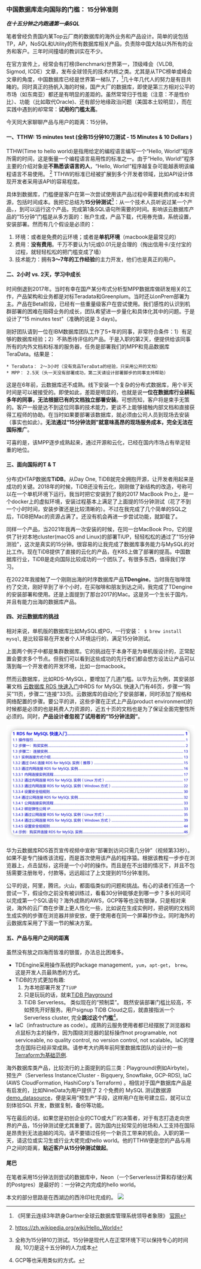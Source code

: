 ### 中国数据库走向国际的门槛： 15分钟准则 

***在十五分钟之内跑通第一条SQL***

笔者曾经负责国内某Top云厂商的数据库的海外业务和产品设计。简单的说包括TP，AP，NoSQL和Utility的所有数据库相关产品，负责除中国大陆以外所有的业务和客户。三年时间撞墙的教训实在不少。

在官方宣传上，经常会有打榜(Benchmark)世界第一，顶级峰会（VLDB, Sigmod, ICDE）文章，发布全球领先的技术内核之类。尤其是从TPC榜单或峰会文章的角度，中国数据库已经是世界第一梯队了，[^A1]几十年几代人的努力是有目共睹的。同时真正的扬帆入海的时候，国产大厂的数据库，即使是第三方相对公平的市场（如东南亚）都还是有明显的差距的。虽然常常归于性能（注意：不是性价比）、功能（比如取代Oracle)、还有部分地缘政治问题（美国本土较明显），而在实践中遇到的却常常：**试用的门槛太高**。

今天同大家聊聊产品与用户的距离：15分钟。

[^A1]: 《阿里云连续3年跻身Gartner全球云数据库管理系统领导者象限》 [官网](https://developer.aliyun.com/article/1127614)




#### 一、TTHW: 15 minutes test (全称15分钟10刀测试 - 15 Minutes & 10 Dollars )

TTHW(Time to hello world)是指用给定的编程语言编写一个“Hello, World!”程序所需的时间，这是衡量一个编程语言易用性的标准之一。由于“Hello, World!”程序主要的介绍对象是**不熟悉该语言的人**，“Hello, World!”程序越复杂可能越表明该编程语言不易使用。 [^B1] TTHW的标准已经被扩展到多个开发者领域，比如API设计体现开发者采用该API的容易程度。

具体到数据库，门槛便是客户在第一次尝试使用该产品过程中需要耗费的成本和资源，包括时间成本。我把它总结为**15分钟测试**[^B4]：从一个技术人员听说过某一个产品，，到可以运行这个产品，完成第1条SQL语句所需要的时间。影响该云数据库产品的“15分钟”门槛是从多方面的：账户生成，产品下载，代用券充值，系统设置，安装部署。然而有几个假设是必须的：
	
1. 环境：或者是免费的云环境；或者是**单机环境**（macbook是最常见的）
2. 费用：**没有费用**。千万不要认为1元或0.01元是合理的（掏出信用卡/支付宝的过程，就轻轻松松的把门槛变成了墙）
3. 技术能力：拥有**3～7年的工作经验**的主力开发，他们也是真正的用户。
 
 
[^B1]: https://zh.wikipedia.org/wiki/Hello_World
[^B4]: 全称为15分钟10刀测试。15分钟是现代人在正常环境下可以保持专心的时间段, 10刀是这十五分钟的人力成本

#### 二、2小时 vs. 2天，学习中成长
时间倒退到2017年。当时有幸在国产某分布式分析型MPP数据库做研发相关的工作，产品架构和业务都是对标Teradata和Greenplum。当时还以onPrem部署为主。产品在Beta阶段，已经有一些重量级客户在尝试使用。我们感性的认识到机群部署的困难在阻碍业务的成长，团队希望进一步量化和具体化其中的问题。于是设计了“15 minutes test"（准确的说是 3 days)。

刚好团队请到一位在IBM数据库团队工作了5+年的同事，非常符合条件：1）有足够的数据库经验；2）不熟悉待评估的产品。于是入职的第2天，便提供给该同事所有的内外文档和标准的服务器，任务是部署我们的MPP和竞品数据库TeraData。结果是：

	* TeraData： 2～3小时（没有竞品TeraData的经验，只采用公开的文档）
	* MPP： 2.5天（头一天没有部署成功，第二天请设计部署脚步的同事支持帮助）

这是在6年前，云数据库还不成熟。线下安装一个复杂的分布式数据库，用个半天时间是可以被接受的。即使如此，差距是明显的，也就是说**一位在数据库行业耕耘多年的同事，无法根据已有的文档独立部署安装**。可想而知，客户将是束手无策的。客户一般是达不到这位同事的技术能力，更谈不上能够接触内部文档和直接获得工程师的协助。在当时如果要部署该数据库，就必须由公司人员到现场去安装（事实也如此）。**无法通过“15分钟法则”就意味高昂的现场服务成本，完全无法在国际推广**。

可喜的是，该MPP逐步成熟起来，通过开源和云化，已经在国内市场占有举足轻重的地位。

#### 三、面向国际的T & T

分布式HTAP数据库**TiDB**。从Day One, TiDB就完全拥抱开源，让开发者用起来是成功的关键。2018年的时候，TiDB还没有云化，刚刚做了新结构的改造，号称可以在一个单机环境下运行。我当时把它安装到了我的2017 MacBook Pro上，是一个docker上的虚拟环境，安装过程基本上满足了上面提的15分钟测试（花了不到一个小时时间，安装步骤还是比较清晰的）。不过在我完成了几个简单的SQL之后，TiDB把Mac的资源占满了。还没有机会再进一步尝试功能，就卸载了。

同样一个产品，当2021年我再一次安装的时候，在同一台MacBook Pro，它的提供了针对本地cluster(macOS and Linux)的部署TiUP，轻轻松松的通过了"15分钟测验"，这次是真实的15分钟。很容易的让我完成了数据库事务能力与MySQL的对比工作。现在TiDB提供了直接的云化的产品，在K8S上做了部署的提高。中国数据库行业，TiDB是走向国际比较成功的一个团队了。有很多东西，值得我们学习。

在2022年我接触了一个刚刚出海的时序数据库产品**TDengine**。当时我在咖啡馆约了交流，刚好早到了半个小时，在买咖啡和朋友到达之间，我完成了TDengine的安装部署和使用。还是上面提到了那台2017的Mac。这是另一个生长于国内，并且有能力出海的数据库产品。

#### 四、对云数据库的挑战

相对来说，单机版的数据库比如MySQL或PG，一行安装：` $ brew install mysql`, 是比较容易在开发者个人环境运行的，满足15分钟测试。

上面两个例子中都是集群数据库。它的挑战在于本身不是为单机版设计的，正常配置会要求多个节点。但我们可以看到这些成功的先行者们都会想方设法让产品可以落到每一个开发者的开发环境，比如一台macbook。 

然而云数据库，比如RDS-MySQL，要增加了几道门槛。以华为云为例，其安装部署文档
[云数据库 RDS 快速入门](https://support.huaweicloud.com/qs-rds/rds-qs.pdf)中RDS for MySQL 快速入门有46页，步骤一“购买”11页，步骤二“连接”33页。云数据库的自动化了安装部署，同时添加了规格和网络配置的步骤。要公平的讲，这些步骤在正式上产品(product environment)的时候都是必须的也是耗费人力资源的，近五十页的文档也是为了保证全面完整性所必须的。同时，**产品设计者忽视了试用者的“15分钟法则”**。

![](./images/HW-MySQLQS.jpg)

华为云数据库RDS首页宣传视频中宣称“部署到访问只需几分钟”（视频第33秒）。如果不是专门操练该流程，而是首次使用该产品的程序猿。根据该教程一步步在浏览器上，点击鼠标，这将是一个小时的操作。而且是在不出错的情况下，并且不包括需要注册账号，付款等。远远超过了上文提到的15分钟准则。

公平的说，阿里，腾讯，火山，都面临类似的问题和挑战。有心的读者们任选一个尝试一下，假设你之前没有被训练过，看看30分钟能够走到哪一步？多长时间可以完成第一个SQL语句？海外成熟的AWS，GCP等等也没有银弹，只是相对来说，海外的云厂商在步骤上更人性化一些，比如说在生成实例时，把说明的文档同生成实例的步骤在浏览器并排安放，便于使用者在同一个屏幕抄作业。同时海外的云数据库采用了下面一节的解决方案。

#### 五、产品与用户之间的距离

虽然没有放之四海而皆准的银蛋，办法总比困难多。

* TDEngine采用操作系统的Package management，`yum`，`apt-get`，  `brew`。这是开发人员最熟悉的方式。
* TiDB的方式更加有趣:
	1. 为本地部署开发了`TiUP`
	2. 只是玩玩的话，就来[TiDB Playground](https://play.tidbcloud.com/)
	3. TiDB Serverless。 类似现在的“预制菜”。 既然安装部署门槛比较高，不如预先开好服务。用户signup TiDB Cloud之后，就直接指派一个Serverless cluster, 完全**跳过这个门槛**[^D1]。
* IaC（infrastructure as code）。成熟的云服务使用者都已经摆脱了浏览器和点鼠标为主的操作，因为围绕浏览器的鼠标操作not programable, not serviceable, no quality control, no version control, not scalable。IaC的理念在国际已经非常成熟。请参考大约两年前阿里数据库团队的设计的一些[Terraform为基础范例](https://github.com/alibabacloud-howto/database).

海外数据库类产品，比较流行的上面提到的后三类：Playground(例如Airbyte)，预生产（Serverless Instance/Cluster - Bigquery, Snowflake, GCP-RDS), IaC (AWS CloudFormation, HashiCorp's Terraform) 。相信对于国产数据库产品是有启发的，比如NineData为用户提供了 2 个免费的 MySQL 测试数据源[demo_datasource](https://docs.ninedata.cloud/quick_start/demo_datasource)，便是采用“预生产”手段，这样用户在账号建立后，就可以立刻体验SQL 开发，数据复制，备份等功能。
	
写在最后的话，如果您是初创企业的CTO或大厂的决策者，对于有志打造走向世界的产品，15分钟测试便尤其重要了。因为国内比较常见的驻场和人工支持在国际是昂贵到无法逾越的鸿沟。请不要错过任何一个新员工带来的机会。入职的第一天，请这位或实习生或行业大佬完成hello world。他的TTHW便是您的产品与用户之间的距离，**贴近客户从15分钟测试做起**。

#### 尾巴

在笔者采用15分钟法则尝试的数据库中，Neon（一个Serverless计算和存储分离的Postgres）是最好的：一分钟之内完成的hello world。

本文的部分思路是在西湖边的西泠印社完成的。
![](./images/XLYS.jpeg)



[^D1]: GCP等也采用类似的方式。

